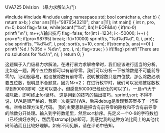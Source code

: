 UVA725	Division （暴力求解法入门）

#include <cstdio>
#include <cstring>
#include <algorithm>
using namespace std;
bool com(char a, char b)
{
    return a>b;
}
char ans[11]="9876543210";
char s[11];
int main()
{
    int n, pro, m=0;
    bool flag=false;
    while(scanf("%d", &n)!=EOF&&n)
    {
        if(m>0) printf("\n");
        m++;//输出技巧
        flag=false;
        for(int i=1234; i<=50000; i++)
        {
            pro=n*i;
            if(pro>98765)  break;
            if(i<10000)
                sprintf(s, "%d%d%d", 0, i, pro);
            else
                sprintf(s, "%d%d", i, pro);
            sort(s, s+10, com);
            if(strcmp(s, ans)==0)
            {
                printf("%d / %05d = %d\n", pro, i, n);
                flag=true;
            }
        }
        if(!flag)
            printf("There are no solutions for %d.\n", n);
    }
    return 0;
}
 

这题属于入门级暴力求解法。在进行暴力求解枚举时，我们应该进行适当的分析。比如这一题，两个五位数都可以有前导零。我们可以分析一下被除数是不可能前导零的。证明很容易，假设被除数有前导零，说明被除数只是四位数，那么除数必须要五位数，很明显不合题意，因为N>=2； 
在进行枚举时，我们可以发现被除数枚举到50000即可（还可以更小，但感觉50000已经优化的可以了）。一旦n*i大于被除数，即可终止for循环。 
这是用到的技巧的输出技巧，sprintf,sort; 
不得不说，UVA是很严格的，我第一次提交时WA，后来debug是发现我答案多了一行空格。空格处理方法见代码。 
我的主要思路是把含有前导零的除数和不含有前导零的除数分开处理。输入到字符数组里，然后sort排序。先定义一个0-9的字符数组（已经排好序列），然后用strcmp比较即可，我感觉我的这种方法比网上的其他代码简洁而且比较好理解。如有不同见解，请在评论中告知。